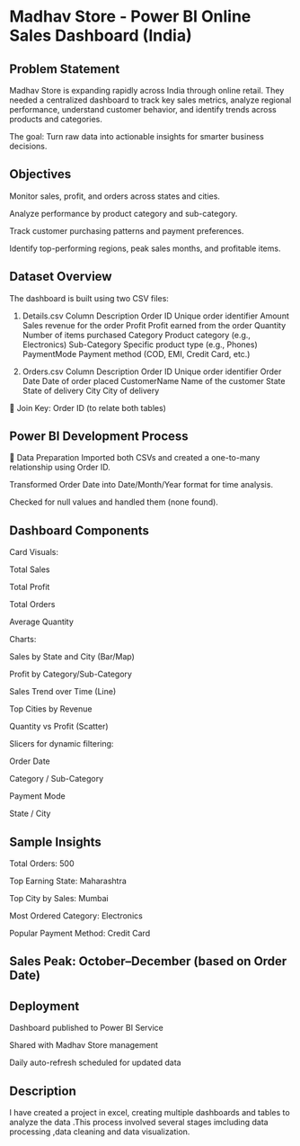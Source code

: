 # Madhav Store - Power BI Online Sales Dashboard (India)

## Problem Statement

Madhav Store is expanding rapidly across India through online retail. They needed a centralized dashboard to track key sales metrics, analyze regional performance, understand customer behavior, and identify trends across products and categories.

The goal: Turn raw data into actionable insights for smarter business decisions.

## Objectives
Monitor sales, profit, and orders across states and cities.

Analyze performance by product category and sub-category.

Track customer purchasing patterns and payment preferences.

Identify top-performing regions, peak sales months, and profitable items.

## Dataset Overview
The dashboard is built using two CSV files:

1. Details.csv
Column	Description
Order ID	Unique order identifier
Amount	Sales revenue for the order
Profit	Profit earned from the order
Quantity	Number of items purchased
Category	Product category (e.g., Electronics)
Sub-Category	Specific product type (e.g., Phones)
PaymentMode	Payment method (COD, EMI, Credit Card, etc.)

2. Orders.csv
Column	Description
Order ID	Unique order identifier
Order Date	Date of order placed
CustomerName	Name of the customer
State	State of delivery
City	City of delivery

🔗 Join Key: Order ID (to relate both tables)

## Power BI Development Process
🔹 Data Preparation
Imported both CSVs and created a one-to-many relationship using Order ID.

Transformed Order Date into Date/Month/Year format for time analysis.

Checked for null values and handled them (none found).

## Dashboard Components
Card Visuals:

Total Sales

Total Profit

Total Orders

Average Quantity

Charts:

Sales by State and City (Bar/Map)

Profit by Category/Sub-Category

Sales Trend over Time (Line)

Top Cities by Revenue

Quantity vs Profit (Scatter)

Slicers for dynamic filtering:

Order Date

Category / Sub-Category

Payment Mode

State / City

##  Sample Insights
 Total Orders: 500

 Top Earning State: Maharashtra

 Top City by Sales: Mumbai

 Most Ordered Category: Electronics

 Popular Payment Method: Credit Card

## Sales Peak: October–December (based on Order Date)

## Deployment
Dashboard published to Power BI Service

Shared with Madhav Store management

Daily auto-refresh scheduled for updated data

## Description
I have created a project in excel, creating multiple dashboards and tables to analyze the data .This process involved several stages imcluding data processing ,data cleaning and data visualization.
